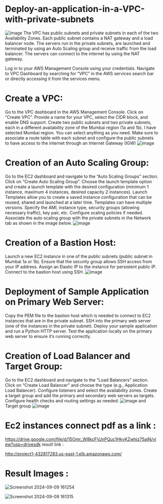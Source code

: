 # Deploy-an-application-in-a-VPC-with-private-subnets
![image](https://github.com/user-attachments/assets/b1433edc-b800-4f11-b317-af0ad4d73445)
The VPC has public subnets and private subnets in each of the two Availability Zones. Each public subnet contains a NAT gateway and a load balancer node. The servers run in the private subnets, are launched and terminated by using an Auto Scaling group and receive traffic from the load balancer. The servers can connect to the internet by using the NAT gateway.

Log in to your AWS Management Console using your credentials. Navigate to VPC Dashboard by searching for “VPC” in the AWS services search bar or directly accessing it from the services menu.

# Create a VPC:
Go to the VPC dashboard in the AWS Management Console. Click on “Create VPC”. Provide a name for your VPC, select the CIDR block, and enable DNS support. Create two public subnets and two private subnets, each in a different availability zone of the Mumbai region (1a and 1b). I have selected Mumbai region. You can select anything as you need. Make sure to associate a route table with each subnet and configure the public subnets to have access to the internet through an Internet Gateway (IGW)
![image](https://github.com/user-attachments/assets/d3bb256d-6d87-4669-8624-ead5636df3ae)
# Creation of an Auto Scaling Group:
Go to the EC2 dashboard and navigate to the “Auto Scaling Groups” section. Click on “Create Auto Scaling Group”. Choose the launch template option and create a launch template with the desired configuration (minimum 1 instance, maximum 4 instances, desired capacity 2 instances). Launch Templates allow you to create a saved instance configuration that can be reused, shared and launched at a later time. Templates can have multiple versions. Specify the AMI, instance type, security groups (allowing necessary traffic), key pair, etc. Configure scaling policies if needed. Associate the auto scaling group with the private subnets in the Network tab as shown in the image below.
![image](https://github.com/user-attachments/assets/308524d0-f61a-44f3-8bb6-23a81c58b730)
# Creation of a Bastion Host:
Launch a new EC2 instance in one of the public subnets (public subnet in Mumbai 1a or 1b). Ensure that the security group allows SSH access from your IP address. Assign an Elastic IP to the instance for persistent public IP. Connect to the bastion host using SSH.
![image](https://github.com/user-attachments/assets/9c54eb14-aed2-484a-8c5c-959b9a9072fd)
# Deployment of Sample Application on Primary Web Server:
Copy the PEM file to the bastion host which is needed to connect to EC2 instances that are in the private subnet. SSH into the primary web server (one of the instances in the private subnet). Deploy your sample application and run a Python HTTP server. Test the application locally on the primary web server to ensure it’s running correctly.

# Creation of Load Balancer and Target Group:
Go to the EC2 dashboard and navigate to the “Load Balancers” section. Click on “Create Load Balancer” and choose the type (e.g., Application Load Balancer). Configure listeners and select the availability zones. Create a target group and add the primary and secondary web servers as targets. Configure health checks and routing settings as needed.
![image](https://github.com/user-attachments/assets/c4289da3-006d-426c-8f8d-b1add5e0e006)
and Target group
![image](https://github.com/user-attachments/assets/ef3cd7f7-f2f3-49c8-943d-3ac51064db0f)
# Ec2 instances connect pdf as a link :

 https://drive.google.com/file/d/15Omr_W8kcFVJnPQuc1HkvKZwhjz75aiN/view?usp=drivesdk
result link :

http://project1-432817283.us-east-1.elb.amazonaws.com/

# Result Images :
![Screenshot 2024-09-09 161254](https://github.com/user-attachments/assets/e86ecb9d-d525-4af0-a6fe-f22f7875ed58)

![Screenshot 2024-09-09 161315](https://github.com/user-attachments/assets/b466a13f-299f-40f4-b24c-acf4c3b8490d)


